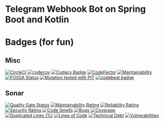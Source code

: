 # Telegram Webhook Bot on Spring Boot and Kotlin
# Badges (for fun)
## Misc
[![CircleCI](https://circleci.com/gh/kortov/spring-boot-telegram-bot.svg?style=svg)](https://circleci.com/gh/kortov/spring-boot-telegram-bot)
[![codecov](https://codecov.io/gh/kortov/spring-boot-telegram-bot/branch/master/graph/badge.svg)](https://codecov.io/gh/kortov/spring-boot-telegram-bot)
[![Codacy Badge](https://api.codacy.com/project/badge/Grade/d6163e23d6704fa8bee0034ea45f1355)](https://www.codacy.com/manual/kortov/spring-boot-telegram-bot?utm_source=github.com&amp;utm_medium=referral&amp;utm_content=kortov/spring-boot-telegram-bot&amp;utm_campaign=Badge_Grade)
[![CodeFactor](https://www.codefactor.io/repository/github/kortov/spring-boot-telegram-bot/badge)](https://www.codefactor.io/repository/github/kortov/spring-boot-telegram-bot)
[![Maintainability](https://api.codeclimate.com/v1/badges/437ecb00bba89dd1f3b3/maintainability)](https://codeclimate.com/github/kortov/spring-boot-telegram-bot/maintainability)
[![FOSSA Status](https://app.fossa.io/api/projects/git%2Bgithub.com%2Fkortov%2Fspring-boot-telegram-bot.svg?type=shield)](https://app.fossa.io/projects/git%2Bgithub.com%2Fkortov%2Fspring-boot-telegram-bot?ref=badge_shield)
[![Mutation tested with PIT](https://img.shields.io/badge/-Mutation%20tested%20with%20PIT-blue.svg)](http://pitest.org/)
[![codebeat badge](https://codebeat.co/badges/c0311e37-b331-41ec-8858-9d614a9692f5)](https://codebeat.co/projects/github-com-kortov-spring-boot-telegram-bot-master)
## Sonar
[![Quality Gate Status](https://sonarcloud.io/api/project_badges/measure?project=kortov_spring-boot-telegram-bot&metric=alert_status)](https://sonarcloud.io/dashboard?id=kortov_spring-boot-telegram-bot)
[![Maintainability Rating](https://sonarcloud.io/api/project_badges/measure?project=kortov_spring-boot-telegram-bot&metric=sqale_rating)](https://sonarcloud.io/dashboard?id=kortov_spring-boot-telegram-bot)
[![Reliability Rating](https://sonarcloud.io/api/project_badges/measure?project=kortov_spring-boot-telegram-bot&metric=reliability_rating)](https://sonarcloud.io/dashboard?id=kortov_spring-boot-telegram-bot)
[![Security Rating](https://sonarcloud.io/api/project_badges/measure?project=kortov_spring-boot-telegram-bot&metric=security_rating)](https://sonarcloud.io/dashboard?id=kortov_spring-boot-telegram-bot)
[![Code Smells](https://sonarcloud.io/api/project_badges/measure?project=kortov_spring-boot-telegram-bot&metric=code_smells)](https://sonarcloud.io/dashboard?id=kortov_spring-boot-telegram-bot)
[![Bugs](https://sonarcloud.io/api/project_badges/measure?project=kortov_spring-boot-telegram-bot&metric=bugs)](https://sonarcloud.io/dashboard?id=kortov_spring-boot-telegram-bot)
[![Coverage](https://sonarcloud.io/api/project_badges/measure?project=kortov_spring-boot-telegram-bot&metric=coverage)](https://sonarcloud.io/dashboard?id=kortov_spring-boot-telegram-bot)
[![Duplicated Lines (%)](https://sonarcloud.io/api/project_badges/measure?project=kortov_spring-boot-telegram-bot&metric=duplicated_lines_density)](https://sonarcloud.io/dashboard?id=kortov_spring-boot-telegram-bot)
[![Lines of Code](https://sonarcloud.io/api/project_badges/measure?project=kortov_spring-boot-telegram-bot&metric=ncloc)](https://sonarcloud.io/dashboard?id=kortov_spring-boot-telegram-bot)
[![Technical Debt](https://sonarcloud.io/api/project_badges/measure?project=kortov_spring-boot-telegram-bot&metric=sqale_index)](https://sonarcloud.io/dashboard?id=kortov_spring-boot-telegram-bot)
[![Vulnerabilities](https://sonarcloud.io/api/project_badges/measure?project=kortov_spring-boot-telegram-bot&metric=vulnerabilities)](https://sonarcloud.io/dashboard?id=kortov_spring-boot-telegram-bot)

